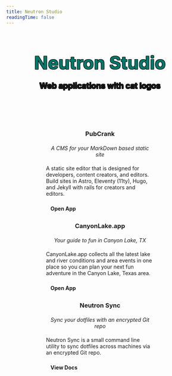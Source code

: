```yaml
---
title: Neutron Studio
readingTime: false
---
```


<style>
  .banner {
    background-image: url('/icon.svg');
    background-size: contain;
    background-repeat: no-repeat;
    background-position: center center;
    text-align: center;
    text-shadow: rgb(0, 0, 0) -1px -1px 0px, rgb(0, 0, 0) 1px -1px 0px, rgb(0, 0, 0) -1px 1px 0px, rgb(0, 0, 0) 1px 1px 0px;
    min-height: 225px;
    display: flex;
    justify-content: center;
    align-items: center;
  }

  .banner h1 {
    margin: 0 auto 0 auto !important;
    font-size: 3rem;
    color: rgb(0, 121, 107);
  }

  .banner h2 {
    margin: 20px auto 10px auto !important;
  }

  .projects {
    display: flex;
    justify-content: center;
    flex-wrap: wrap;
    margin-top: 20px;
  }

  .projects > div {
    width: 290px;
    display: flex;
    flex-direction: column;
  }

  .projects > div:nth-child(2) {
    margin: 0 40px;
  }

  .projects h3 {
    margin: 0 auto 20px auto !important;
    text-align: center;
  }

  .projects h4 {
    margin: 0 auto 20px auto !important;
    text-align: center;
    font-weight: normal;
    font-style: italic;
  }

  .projects i.block {
    display: block;
    margin: 20px 0 5px 0;
    text-align: center;
    font-size: 3rem;
  }

  .projects .v-card__text {
    flex: 1;
  }

  .projects .v-card__actions {
    padding-top: 15px;
  }

  .projects a.v-btn {
    background-color: var(--accent);
    text-decoration: none;
    display: inline-block;
    padding: 8px 12px;
    border-radius: 10px;
    font-weight: bold;
  }
</style>
<div class="banner">
  <div class="wrapper">
    <h1>Neutron Studio</h1>
    <h2>Web applications with cat logos</h2>
  </div>
</div>

<div class="projects">
  <div class="v-card v-sheet theme--light">
    <div class="v-card__title">
      <i aria-hidden="true" class="mdi mdi-cog block"></i>
      <h3>PubCrank</h3>
      <h4>A CMS for your MarkDown based static site</h4>
    </div>
    <div class="v-card__text">
      A static site editor that is designed for developers, content creators,
      and editors. Build sites in Astro, Eleventy (11ty), Hugo, and Jekyll with rails for creators
      and editors.
    </div>
    <div class="v-card__actions">
      <a href="https://www.pubcrank.com/" target="_blank" class="v-btn v-btn--is-elevated v-btn--has-bg theme--light v-size--default primary">
        <span class="v-btn__content">
          Open App
          <i aria-hidden="true" class="v-icon notranslate mdi mdi-open-in-new theme--light"></i>
        </span>
      </a>
    </div>
  </div>
  <div class="v-card v-sheet theme--light">
    <div class="v-card__title">
      <i aria-hidden="true" class="mdi mdi-waves block"></i>
      <h3>CanyonLake.app</h3>
      <h4>Your guide to fun in Canyon Lake, TX</h4>
    </div>
    <div class="v-card__text">
      CanyonLake.app collects all the latest lake and river conditions and area events in one place so you can plan your next fun adventure in the Canyon Lake, Texas area.
    </div>
    <div class="v-card__actions">
      <a href="https://www.canyonlake.app/" target="_blank" class="v-btn v-btn--is-elevated v-btn--has-bg theme--light v-size--default primary">
        <span class="v-btn__content">
          Open App
          <i aria-hidden="true" class="v-icon notranslate mdi mdi-open-in-new theme--light"></i>
        </span>
      </a>
    </div>
  </div>
  <div class="v-card v-sheet theme--light">
    <div class="v-card__title">
      <i aria-hidden="true" class="mdi mdi-source-repository block"></i>
      <h3>Neutron Sync</h3>
      <h4>Sync your dotfiles with an encrypted Git repo</h4>
    </div>
    <div class="v-card__text">
      Neutron Sync is a small command line utility to sync dotfiles across machines via an encrypted Git repo.
    </div>
    <div class="v-card__actions">
      <a href="https://github.com/neutron-sync/neutron-sync" target="_blank" class="v-btn v-btn--is-elevated v-btn--has-bg theme--light v-size--default primary">
        <span class="v-btn__content">
          View Docs
          <i aria-hidden="true" class="v-icon notranslate mdi mdi-open-in-new theme--light"></i>
        </span>
      </a>
    </div>
  </div>
</div>
